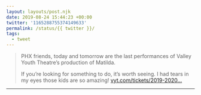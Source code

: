 ```yaml
---
layout: layouts/post.njk
date: 2019-08-24 15:44:23 +00:00
twitter: '1165288755374149633'
permalink: /status/{{ twitter }}/
tags: 
  - tweet
---
```


> PHX friends, today and tomorrow are the last performances of Valley Youth Theatre’s production of Matilda.
> 
> If you’re looking for something to do, it’s worth seeing. I had tears in my eyes those kids are so amazing! [vyt.com/tickets/2019-2020…](https://www.vyt.com/tickets/2019-2020-season/matilda-aug-9-25-2019/)

---
